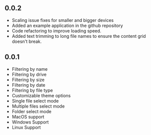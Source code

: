 ## 0.0.2
- Scaling issue fixes for smaller and bigger devices
- Added an example application in the github repository
- Code refactoring to improve loading speed.
- Added text trimming to long file names to ensure the content grid doesn't break.



## 0.0.1

- Filtering by name
- Filtering by drive
- Filtering by size
- Filtering by date
- Filtering by file type
- Customizable theme options
- Single file select mode
- Multiple files select mode
- Folder select mode
- MacOS support
- Windows Support
- Linux Support
